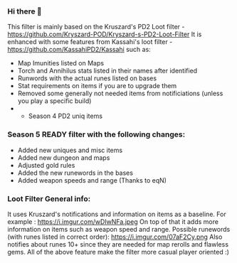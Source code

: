 ### Hi there 👋
This filter is mainly based on the Kruszard's PD2 Loot filter - https://github.com/Kryszard-POD/Kryszard-s-PD2-Loot-Filter
It is enhanced with some features from Kassahi's loot filter - https://github.com/KassahiPD2/Kassahi such as:
- Map Imunities listed on Maps
- Torch and Annihilus stats listed in their names after identified
- Runwords with the actual runes listed on bases
- Stat requirements on items if you are to upgrade them
- Removed some generally not needed items from notificiations (unless you play a specific build) 
- - Season 4 PD2 uniq items

### Season 5 READY filter with the following changes: 
- Added new uniques and misc items
- Added new dungeon and maps
- Adjusted gold rules
- Added the new runewords in the bases
- Added weapon speeds and range   (Thanks to eqN)

### Loot Filter General info:
 It uses Kruszard's notifications and information on items as a baseline. For example : https://i.imgur.com/wDIwNFa.jpeg
 On top of that it adds more information on items such as weapon speed and range. Possible runewords (with runes listed in correct order): https://i.imgur.com/07aF2Cy.png
 Also notifies about runes 10+ since they are needed for map rerolls and flawless gems. 
 All of the above feature make the filter more casual player oriented :) 
